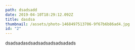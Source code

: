 ```yaml
---
path: dsadsadd
date: 2019-04-10T18:29:12.092Z
title: dasdsa
thumbnail: /assets/photo-1468497513706-9f67b6b86ad4.jpg
id: "2"
---
```

dsadsadasdsadsadsadsadsadads
